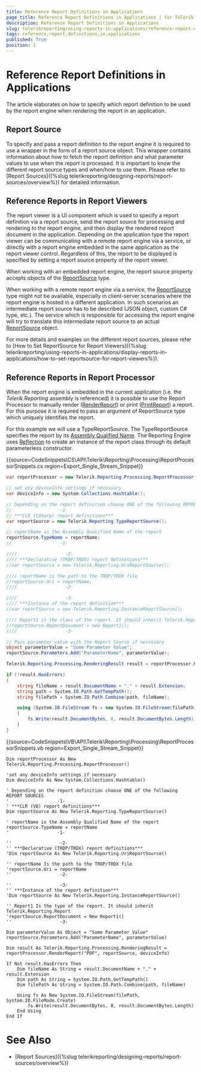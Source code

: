 ```yaml
---
title: Reference Report Definitions in Applications
page_title: Reference Report Definitions in Applications | for Telerik Reporting Documentation
description: Reference Report Definitions in Applications
slug: telerikreporting/using-reports-in-applications/reference-report-definitions-in-applications
tags: reference,report,definitions,in,applications
published: True
position: 1
---
```


# Reference Report Definitions in Applications



The article elaborates on how to specify which report definition to be used by the report engine when rendering the report in an application.       

## Report Source

To specify and pass a report definition to the report engine it is required to use a wrapper in the form of a           report source object. This wrapper contains information about how to fetch the           report definition and what parameter values to use when the report is processed.           It is important to know the different report source types and when/how to use them. Please refer to           [Report Sources]({%slug telerikreporting/designing-reports/report-sources/overview%}) for detailed information.         

## Reference Reports in Report Viewers

The report viewer is a UI component which is used to specify a report definition via a report source, send the report source for processing           and rendering to the report engine, and then display the rendered report document in the application.           Depending on the application type the report viewer can be communicating with a remote report engine via a service, or directly with a           report engine embedded in the same application as the report viewer control. Regardless of this, the report to be displayed           is specified by setting a report source property of the report viewer.         

When working with an embedded report engine, the report source property accepts objects of the            [ReportSource](/reporting/api/Telerik.Reporting.ReportSource)  type.         

When working with a remote report engine via a service, the            [ReportSource](/reporting/api/Telerik.Reporting.ReportSource)            type might not be available, especially in client-server scenarios where the report engine is hosted in a different application.           In such scenarios an intermediate report source has to be described (JSON object, custom C# type, etc.).           The service which is responsible for accessing the report engine will try to translate this intermediate report source to an actual            [ReportSource](/reporting/api/Telerik.Reporting.ReportSource)  object.         

For more details and examples on the different report sources, please refer to           [How to Set ReportSource for Report Viewers]({%slug telerikreporting/using-reports-in-applications/display-reports-in-applications/how-to-set-reportsource-for-report-viewers%}).         

## Reference Reports in Report Processor

When the report engine is embedded in the current application (i.e. the *Telerik.Reporting*  assembly is referenced)           it is possible to use the Report Processor to manually render           ([RenderReport](/reporting/api/Telerik.Reporting.Processing.ReportProcessor#Telerik_Reporting_Processing_ReportProcessor_RenderReport_System_String_Telerik_Reporting_ReportSource_System_Collections_Hashtable_))           or print           ([PrintReport](/reporting/api/Telerik.Reporting.Processing.ReportProcessor#Telerik_Reporting_Processing_ReportProcessor_PrintReport_Telerik_Reporting_ReportSource_System_Drawing_Printing_PrinterSettings_))           a report. For this purpose it is required to pass an argument of ReportSource type which uniquely identifies the report.         

For this example we will use a TypeReportSource. The TypeReportSource specifies the report by its  [Assembly Qualified Name](https://docs.microsoft.com/en-us/dotnet/api/system.type.assemblyqualifiedname). The Reporting Engine uses  [Reflection](https://docs.microsoft.com/en-us/dotnet/api/system.reflection)  to create an instance of the report class through its default parameterless constructor.         

{{source=CodeSnippets\CS\API\Telerik\Reporting\Processing\ReportProcessorSnippets.cs region=Export_Single_Stream_Snippet}}
````C#
var reportProcessor = new Telerik.Reporting.Processing.ReportProcessor();

// set any deviceInfo settings if necessary
var deviceInfo = new System.Collections.Hashtable();

// Depending on the report definition choose ONE of the following REPORT SOURCES
//                  -1-
// ***CLR (CSharp) report definitions***
var reportSource = new Telerik.Reporting.TypeReportSource();

// reportName is the Assembly Qualified Name of the report
reportSource.TypeName = reportName;
//                  -1-

////                  -2-
//// ***Declarative (TRDP/TRDX) report definitions***
//var reportSource = new Telerik.Reporting.UriReportSource();

//// reportName is the path to the TRDP/TRDX file
//reportSource.Uri = reportName;
////                  -2-

////                  -3-
//// ***Instance of the report definition***
//var reportSource = new Telerik.Reporting.InstanceReportSource();

//// Report1 is the class of the report. It should inherit Telerik.Reporting.Report class
//reportSource.ReportDocument = new Report1();
////                  -3-

// Pass parameter value with the Report Source if necessary
object parameterValue = "Some Parameter Value";
reportSource.Parameters.Add("ParameterName", parameterValue);

Telerik.Reporting.Processing.RenderingResult result = reportProcessor.RenderReport("PDF", reportSource, deviceInfo);

if (!result.HasErrors)
{
    string fileName = result.DocumentName + "." + result.Extension;
    string path = System.IO.Path.GetTempPath();
    string filePath = System.IO.Path.Combine(path, fileName);

    using (System.IO.FileStream fs = new System.IO.FileStream(filePath, System.IO.FileMode.Create))
    {
        fs.Write(result.DocumentBytes, 0, result.DocumentBytes.Length);
    }
}
````
{{source=CodeSnippets\VB\API\Telerik\Reporting\Processing\ReportProcessorSnippets.vb region=Export_Single_Stream_Snippet}}
````VB
Dim reportProcessor As New Telerik.Reporting.Processing.ReportProcessor()

'set any deviceInfo settings if necessary
Dim deviceInfo As New System.Collections.Hashtable()

' Depending on the report definition choose ONE of the following REPORT SOURCES
'                  -1-
' ***CLR (VB) report definitions***
Dim reportSource As New Telerik.Reporting.TypeReportSource()

' reportName is the Assembly Qualified Name of the report
reportSource.TypeName = reportName
'                  -1-

''                  -2-
'' ***Declarative (TRDP/TRDX) report definitions***
'Dim reportSource As New Telerik.Reporting.UriReportSource()

'' reportName Is the path to the TRDP/TRDX file
'reportSource.Uri = reportName
''                  -2-

''                  -3-
'' ***Instance of the report definition***
'Dim reportSource As New Telerik.Reporting.InstanceReportSource()

'' Report1 Is the type of the report. It should inherit Telerik.Reporting.Report
'reportSource.ReportDocument = New Report1()
''                  -3-

Dim parameterValue As Object = "Some Parameter Value"
reportSource.Parameters.Add("ParameterName", parameterValue)

Dim result As Telerik.Reporting.Processing.RenderingResult = reportProcessor.RenderReport("PDF", reportSource, deviceInfo)

If Not result.HasErrors Then
    Dim fileName As String = result.DocumentName + "." + result.Extension
    Dim path As String = System.IO.Path.GetTempPath()
    Dim filePath As String = System.IO.Path.Combine(path, fileName)

    Using fs As New System.IO.FileStream(filePath, System.IO.FileMode.Create)
        fs.Write(result.DocumentBytes, 0, result.DocumentBytes.Length)
    End Using
End If
````

# See Also

 

* [Report Sources]({%slug telerikreporting/designing-reports/report-sources/overview%})

